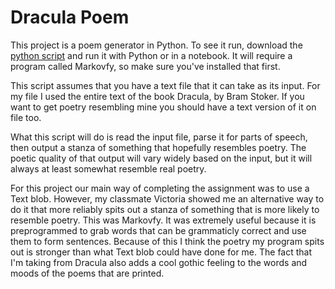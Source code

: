 # Dracula Poem

This project is a poem generator in Python. To see it run, download the [python script](Dracula.py) and run it with Python or in a notebook. It will require a program called Markovfy, so make sure you've installed that first. 

This script assumes that you have a text file that it can take as its input. For my file I used the entire text of the book Dracula, by Bram Stoker. If you want to get poetry resembling mine you should have a text version of it on file too.

What this script will do is read the input file, parse it for parts of speech, then output a stanza of something that hopefully resembles poetry. The poetic quality of that output will vary widely based on the input, but it will always at least somewhat resemble real poetry. 

For this project our main way of completing the assignment was to use a Text blob. However, my classmate Victoria showed me an alternative way to do it that more reliably spits out a stanza of something that is more likely to resemble poetry. This was Markovfy. It was extremely useful because it is preprogrammed to grab words that can be grammaticly correct and use them to form sentences. Because of this I think the poetry my program spits out is stronger than what Text blob could have done for me. The fact that I'm taking from Dracula also adds a cool gothic feeling to the words and moods of the poems that are printed.

